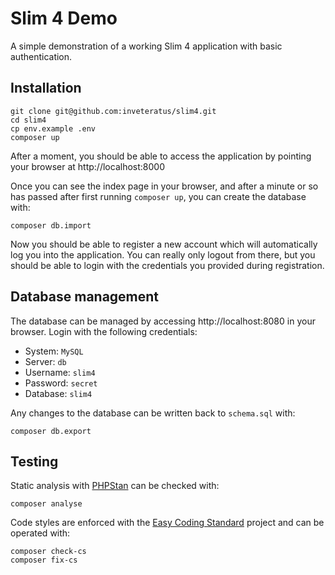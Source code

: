 # Slim 4 Demo

A simple demonstration of a working Slim 4 application with basic authentication.

## Installation

```shell
git clone git@github.com:inveteratus/slim4.git
cd slim4
cp env.example .env
composer up
```

After a moment, you should be able to access the application by pointing your browser at http://localhost:8000

Once you can see the index page in your browser, and after a minute or so has passed after first running `composer up`,
you can create the database with:

```shell
composer db.import
```

Now you should be able to register a new account which will automatically log you into the application. You can really
only logout from there, but you should be able to login with the credentials you provided during registration.

## Database management

The database can be managed by accessing http://localhost:8080 in your browser. Login with the following credentials:

* System: `MySQL`
* Server: `db`
* Username: `slim4`
* Password: `secret`
* Database: `slim4`

Any changes to the database can be written back to `schema.sql` with:

```shell
composer db.export
```

## Testing

Static analysis with [PHPStan](https://phpstan.org/) can be checked with:

```shell
composer analyse
```

Code styles are enforced with the [Easy Coding Standard](https://tomasvotruba.com/blog/zen-config-in-ecs) project
and can be operated with:

```shell
composer check-cs
composer fix-cs
```

